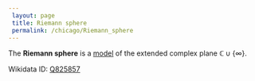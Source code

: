 ```yaml
---
 layout: page
 title: Riemann sphere
 permalink: /chicago/Riemann_sphere
---
```

The **Riemann sphere** is a [model](https://defsmath.github.io/DefsMath/model) of the extended complex plane $\mathbb C \cup \{\infty\}$.

Wikidata ID: [Q825857](https://www.wikidata.org/wiki/Q825857)